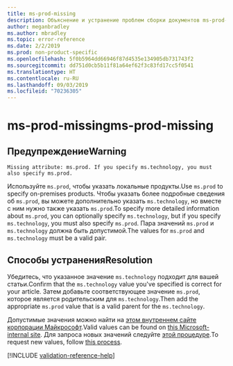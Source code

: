```yaml
---
title: ms-prod-missing
description: Объяснение и устранение проблем сборки документов ms-prod-missing
author: meganbradley
ms.author: mbradley
ms.topic: error-reference
ms.date: 2/2/2019
ms.prod: non-product-specific
ms.openlocfilehash: 5f0b5964dd66946f87d4535e134905db731743f2
ms.sourcegitcommit: dd751d0cb5b11f81a64ef62f3c83fd17cc5f0541
ms.translationtype: HT
ms.contentlocale: ru-RU
ms.lasthandoff: 09/03/2019
ms.locfileid: "70236305"
---
```

# <a name="ms-prod-missing"></a><span data-ttu-id="f2d2d-103">ms-prod-missing</span><span class="sxs-lookup"><span data-stu-id="f2d2d-103">ms-prod-missing</span></span>

## <a name="warning"></a><span data-ttu-id="f2d2d-104">Предупреждение</span><span class="sxs-lookup"><span data-stu-id="f2d2d-104">Warning</span></span>

`Missing attribute: ms.prod. If you specify ms.technology, you must also specify ms.prod.`

<span data-ttu-id="f2d2d-105">Используйте `ms.prod`, чтобы указать локальные продукты.</span><span class="sxs-lookup"><span data-stu-id="f2d2d-105">Use `ms.prod` to specify on-premises products.</span></span> <span data-ttu-id="f2d2d-106">Чтобы указать более подробные сведения об `ms.prod`, вы можете дополнительно указать `ms.technology`, но вместе с ним нужно также указать `ms.prod`.</span><span class="sxs-lookup"><span data-stu-id="f2d2d-106">To specify more detailed information about `ms.prod`, you can optionally specify `ms.technology`, but if you specify `ms.technology`, you must also specify `ms.prod`.</span></span> <span data-ttu-id="f2d2d-107">Пара значений `ms.prod` и `ms.technology` должна быть допустимой.</span><span class="sxs-lookup"><span data-stu-id="f2d2d-107">The values for `ms.prod` and `ms.technology` must be a valid pair.</span></span>

## <a name="resolution"></a><span data-ttu-id="f2d2d-108">Способы устранения</span><span class="sxs-lookup"><span data-stu-id="f2d2d-108">Resolution</span></span>

<span data-ttu-id="f2d2d-109">Убедитесь, что указанное значение `ms.technology` подходит для вашей статьи.</span><span class="sxs-lookup"><span data-stu-id="f2d2d-109">Confirm that the `ms.technology` value you've specified is correct for your article.</span></span> <span data-ttu-id="f2d2d-110">Затем добавьте соответствующее значение `ms.prod`, которое является родительским для `ms.technology`.</span><span class="sxs-lookup"><span data-stu-id="f2d2d-110">Then add the appropriate `ms.prod` value that is a valid parent for the `ms.technology`.</span></span>

<span data-ttu-id="f2d2d-111">Допустимые значения можно найти на [этом внутреннем сайте корпорации Майкрософт](https://docsmetadatatool.azurewebsites.net/allowlists).</span><span class="sxs-lookup"><span data-stu-id="f2d2d-111">Valid values can be found on [this Microsoft-internal site](https://docsmetadatatool.azurewebsites.net/allowlists).</span></span> <span data-ttu-id="f2d2d-112">Для запроса новых значений следуйте [этой процедуре](https://review.docs.microsoft.com/help/contribute/metadata-changes?branch=master).</span><span class="sxs-lookup"><span data-stu-id="f2d2d-112">To request new values, follow [this process](https://review.docs.microsoft.com/help/contribute/metadata-changes?branch=master).</span></span>

<!--make sure to add this file to your includes folder and verify the path-->
[!INCLUDE [validation-reference-help](includes/validation-reference-help.md)]
